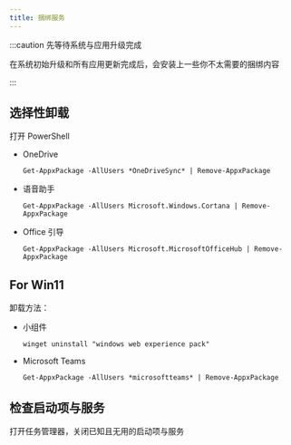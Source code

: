```yaml
---
title: 捆绑服务
---
```


:::caution 先等待系统与应用升级完成

在系统初始升级和所有应用更新完成后，会安装上一些你不太需要的捆绑内容

:::

## 选择性卸载

打开 PowerShell

- OneDrive

      Get-AppxPackage -AllUsers *OneDriveSync* | Remove-AppxPackage

- 语音助手

      Get-AppxPackage -AllUsers Microsoft.Windows.Cortana | Remove-AppxPackage

- Office 引导

      Get-AppxPackage -AllUsers Microsoft.MicrosoftOfficeHub | Remove-AppxPackage

<div className="alert alert--secondary" role="alert">

## For Win11

卸载方法：

- 小组件

      winget uninstall "windows web experience pack"

- Microsoft Teams

      Get-AppxPackage -AllUsers *microsoftteams* | Remove-AppxPackage

</div>

## 检查启动项与服务

打开任务管理器，关闭已知且无用的启动项与服务
